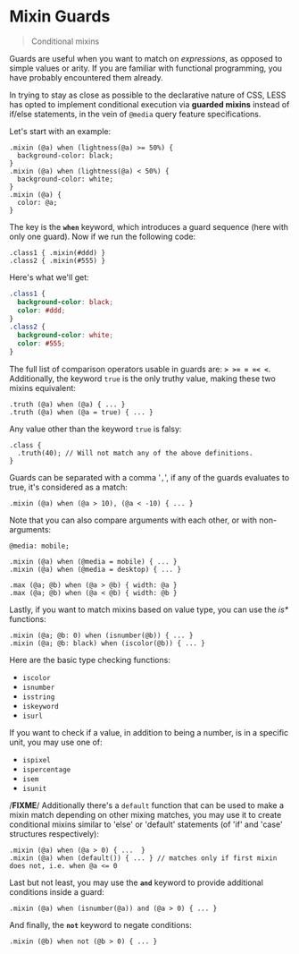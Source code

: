 <a id="mixin-guards" class="section_anchor"></a>

# Mixin Guards
> Conditional mixins

Guards are useful when you want to match on *expressions*, as opposed to simple values or arity. If you are
familiar with functional programming, you have probably encountered them already.

In trying to stay as close as possible to the declarative nature of CSS, LESS has opted to implement
conditional execution via **guarded mixins** instead of if/else statements, in the vein of `@media`
query feature specifications.

Let's start with an example:

```less
.mixin (@a) when (lightness(@a) >= 50%) {
  background-color: black;
}
.mixin (@a) when (lightness(@a) < 50%) {
  background-color: white;
}
.mixin (@a) {
  color: @a;
}
```

The key is the **`when`** keyword, which introduces a guard sequence (here with only one guard). Now if we run the following code:

```less
.class1 { .mixin(#ddd) }
.class2 { .mixin(#555) }
```

Here's what we'll get:

```css
.class1 {
  background-color: black;
  color: #ddd;
}
.class2 {
  background-color: white;
  color: #555;
}
```

The full list of comparison operators usable in guards are: **`> >= = =< <`**. Additionally, the keyword `true`
is the only truthy value, making these two mixins equivalent:

```less
.truth (@a) when (@a) { ... }
.truth (@a) when (@a = true) { ... }
```

Any value other than the keyword `true` is falsy:

```less
.class {
  .truth(40); // Will not match any of the above definitions.
}
```

Guards can be separated with a comma '`,`', if any of the guards evaluates to true, it's
considered as a match:

```less
.mixin (@a) when (@a > 10), (@a < -10) { ... }
```

Note that you can also compare arguments with each other, or with non-arguments:

```less
@media: mobile;

.mixin (@a) when (@media = mobile) { ... }
.mixin (@a) when (@media = desktop) { ... }

.max (@a; @b) when (@a > @b) { width: @a }
.max (@a; @b) when (@a < @b) { width: @b }
```

Lastly, if you want to match mixins based on value type, you can use the *is\** functions:

```less
.mixin (@a; @b: 0) when (isnumber(@b)) { ... }
.mixin (@a; @b: black) when (iscolor(@b)) { ... }
```

Here are the basic type checking functions:

* `iscolor`
* `isnumber`
* `isstring`
* `iskeyword`
* `isurl`

If you want to check if a value, in addition to being a number, is in a specific unit, you may use one of:

* `ispixel`
* `ispercentage`
* `isem`
* `isunit`


/**FIXME**/ Additionally there's a `default` function that can be used to make a mixin match depending on other mixing matches, you may use it to create conditional mixins similar to 'else' or 'default' statements (of 'if' and 'case' structures respectively):
```less
.mixin (@a) when (@a > 0) { ...  }
.mixin (@a) when (default()) { ... } // matches only if first mixin does not, i.e. when @a <= 0
```

Last but not least, you may use the **`and`** keyword to provide additional conditions inside a guard:

```less
.mixin (@a) when (isnumber(@a)) and (@a > 0) { ... }
```

And finally, the **`not`** keyword to negate conditions:

```less
.mixin (@b) when not (@b > 0) { ... }
```